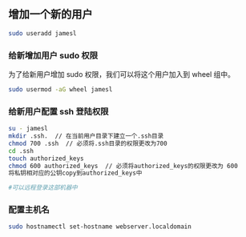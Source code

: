 ## 增加一个新的用户
```bash
sudo useradd jamesl
```

### 给新增加用户 sudo 权限
为了给新用户增加 sudo 权限，我们可以将这个用户加入到 wheel 组中。
```bash
sudo usermod -aG wheel jamesl
```

### 给新用户配置 ssh 登陆权限
```bash
su - jamesl
mkdir .ssh.  // 在当前用户目录下建立一个.ssh目录
chmod 700 .ssh  // 必须将.ssh目录的权限更改为700
cd .ssh
touch authorized_keys
chmod 600 authorized_keys  // 必须将authorized_keys的权限更改为 600
将私钥相对应的公钥copy到authorized_keys中

#可以远程登录这部机器中
```

### 配置主机名
```bash
sudo hostnamectl set-hostname webserver.localdomain
```